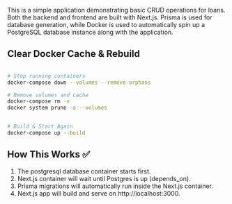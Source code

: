 This is a simple application demonstrating basic CRUD operations for loans. Both the backend and frontend are built with Next.js.
Prisma is used for database generation, while Docker is used to automatically spin up a PostgreSQL database instance along with the application.

## Clear Docker Cache & Rebuild

```bash

# Stop running containers
docker-compose down --volumes --remove-orphans

# Remove volumes and cache
docker-compose rm -v
docker system prune -a --volumes


# Build & Start Again
docker-compose up --build

```

## How This Works ✅

1.  The postgresql database container starts first.
2.  Next.js container will wait until Postgres is up (depends_on).
3.  Prisma migrations will automatically run inside the Next.js container.
4.  Next.js app will build and serve on http://localhost:3000.
